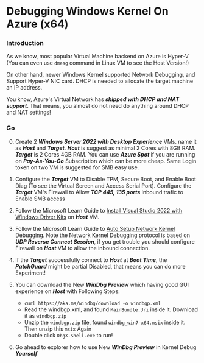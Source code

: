 # Debugging Windows Kernel On Azure (x64)

### Introduction

As we know, most popular Virtual Machine backend on Azure is Hyper-V (You can even use ```dmesg``` command in Linux VM to see the Host Version!)

On other hand, newer Windows Kernel supported Network Debugging, and Support Hyper-V NIC card. DHCP is needed to allocate the target machine an IP address.

You know, Azure's Virtual Network has ***shipped with DHCP and NAT support***. That means, you almost do not need do anything around DHCP and NAT settings!

### Go

0. Create 2 ***Windows Server 2022 with Desktop Experience*** VMs. name it as ***Host*** and ***Target***. ***Host*** is suggest as minimal 2 Cores with 8GB RAM. ***Target*** is 2 Cores 4GB RAM. You can use ***Azure Spot*** if you are running on ***Pay-As-You-Go*** Subscription which can be more cheap. Same Login token on two VM is suggested for SMB easy use.

1. Configure the ***Target*** VM to Disable TPM, Secure Boot, and Enable Boot Diag (To see the Virtual Screen and Access Serial Port). Configure the ***Target*** VM's Firewall to Allow ***TCP 445, 135 ports*** inbound trafic to Enable SMB access

2. Follow the Microsoft Learn Guide to [Install Visual Studio 2022 with Windows Driver Kits](https://learn.microsoft.com/en-us/windows-hardware/drivers/download-the-wdk?wt.mc_id=studentamb_188195) on ***Host*** VM. 

3. Follow the Microsoft Learn Guide to [Auto Setup Network Kernel Debugging](https://learn.microsoft.com/en-us/windows-hardware/drivers/debugger/setting-up-a-network-debugging-connection-automatically?wt.mc_id=studentamb_188195). Note the Network Kernel Debugging protocol is based on ***UDP Reverse Connect Session***, if you get trouble you should configure Firewall on ***Host*** VM to allow the inbound connection.

4. If the ***Target*** successfully connect to ***Host*** at ***Boot Time***, the ***PatchGuard*** might be partial Disabled, that means you can do more Experiment!

5. You can download the New ***WinDbg Preview*** which having good GUI experience on ***Host*** with Following Steps:
    - ```curl https://aka.ms/windbg/download -o windbgp.xml```
    - Read the windbgp.xml, and found ```MainBundle.Uri``` inside it. Download it as ```windbgp.zip```
    - Unzip the ```windbgp.zip``` file, found ```windbg_win7-x64.msix``` inside it. Then unzip this ```msix``` Again
    - Double click ```DbgX.Shell.exe``` to run!

6. Go ahead to explorer how to use New ***WinDbg Preview*** in Kernel Debug ***Yourself***